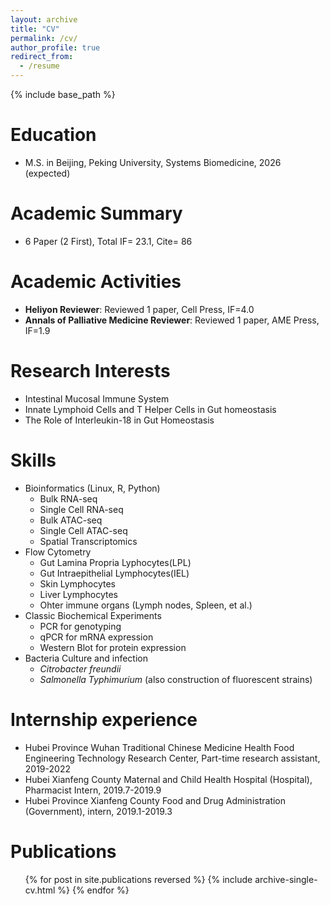 ```yaml
---
layout: archive
title: "CV"
permalink: /cv/
author_profile: true
redirect_from:
  - /resume
---
```


{% include base_path %}

Education
======
* M.S. in Beijing, Peking University, Systems Biomedicine, 2026 (expected)

Academic Summary
======
* 6 Paper (2 First), Total IF= 23.1, Cite= 86

Academic Activities
======
* **Heliyon Reviewer**: Reviewed 1 paper, Cell Press, IF=4.0
* **Annals of Palliative Medicine Reviewer**: Reviewed 1 paper, AME Press, IF=1.9

Research Interests
======
* Intestinal Mucosal Immune System
* Innate Lymphoid Cells and T Helper Cells in Gut homeostasis
* The Role of Interleukin-18 in Gut Homeostasis

Skills
======
* Bioinformatics (Linux, R, Python)
  * Bulk RNA-seq
  * Single Cell RNA-seq
  * Bulk ATAC-seq
  * Single Cell ATAC-seq
  * Spatial Transcriptomics
* Flow Cytometry
  * Gut Lamina Propria Lyphocytes(LPL)
  * Gut Intraepithelial Lymphocytes(IEL)
  * Skin Lymphocytes
  * Liver Lymphocytes
  * Ohter immune organs (Lymph nodes, Spleen, et al.)
* Classic Biochemical Experiments
  * PCR for genotyping
  * qPCR for mRNA expression
  * Western Blot for protein expression
* Bacteria Culture and infection
  * *Citrobacter freundii*
  * *Salmonella Typhimurium* (also construction of fluorescent strains)

Internship experience
======
* Hubei Province Wuhan Traditional Chinese Medicine Health Food Engineering Technology Research Center, Part-time research assistant, 2019-2022
* Hubei Xianfeng County Maternal and Child Health Hospital (Hospital), Pharmacist Intern, 2019.7-2019.9
* Hubei Province Xianfeng County Food and Drug Administration (Government), intern, 2019.1-2019.3

Publications
======
  <ul>{% for post in site.publications reversed %}
    {% include archive-single-cv.html %}
  {% endfor %}</ul>
   
